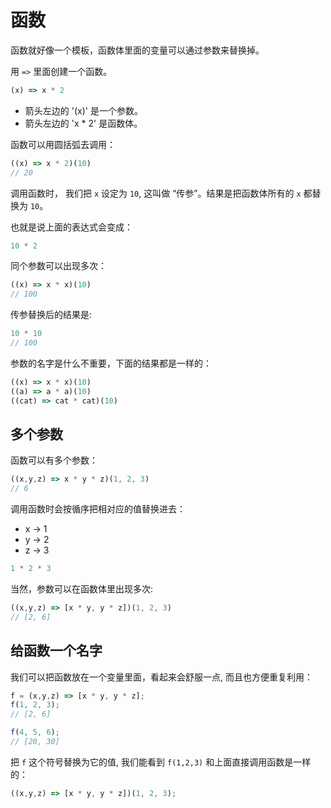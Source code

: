 # 函数

函数就好像一个模板，函数体里面的变量可以通过参数来替换掉。

用 `=>` 里面创建一个函数。

```js
(x) => x * 2
```

+ 箭头左边的 '(x)' 是一个参数。
+ 箭头左边的 'x * 2' 是函数体。

函数可以用圆括弧去调用：

```js
((x) => x * 2)(10)
// 20
```

调用函数时， 我们把 `x` 设定为 `10`, 这叫做 “传参”。结果是把函数体所有的 `x` 都替换为 `10`。

也就是说上面的表达式会变成：

```js
10 * 2
```

同个参数可以出现多次：

```js
((x) => x * x)(10)
// 100
```

传参替换后的结果是:

```js
10 * 10
// 100
```

参数的名字是什么不重要，下面的结果都是一样的：

```js
((x) => x * x)(10)
((a) => a * a)(10)
((cat) => cat * cat)(10)
```

## 多个参数

函数可以有多个参数：

```js
((x,y,z) => x * y * z)(1, 2, 3)
// 6
```

调用函数时会按循序把相对应的值替换进去：

+ x -> 1
+ y -> 2
+ z -> 3

```js
1 * 2 * 3
```

当然，参数可以在函数体里出现多次:

```js
((x,y,z) => [x * y, y * z])(1, 2, 3)
// [2, 6]
```

## 给函数一个名字

我们可以把函数放在一个变量里面，看起来会舒服一点, 而且也方便重复利用：

```js
f = (x,y,z) => [x * y, y * z];
f(1, 2, 3);
// [2, 6]

f(4, 5, 6);
// [20, 30]
```

把 `f` 这个符号替换为它的值, 我们能看到 `f(1,2,3)` 和上面直接调用函数是一样的：

```js
((x,y,z) => [x * y, y * z])(1, 2, 3);
```


